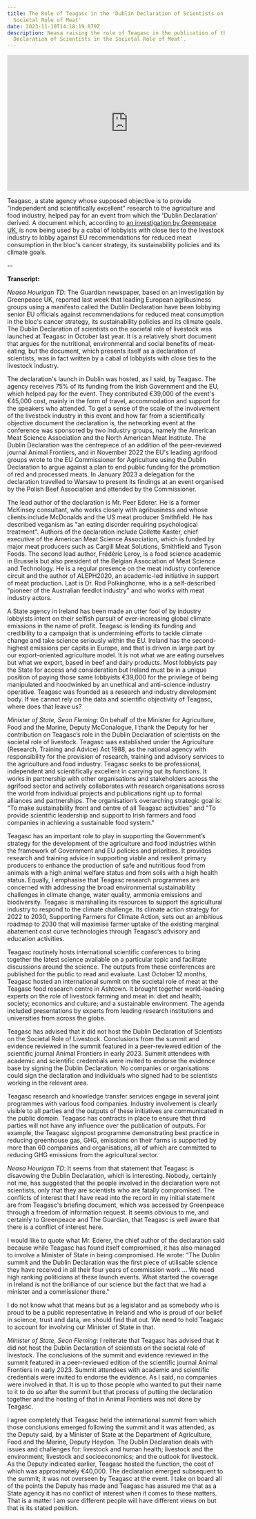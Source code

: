 ```yaml
---
title: The Role of Teagasc in the 'Dublin Declaration of Scientists on the
  Societal Role of Meat'
date: 2023-11-10T14:18:19.879Z
description: Neasa raising the role of Teagasc in the publication of the 'Dublin
  Declaration of Scientists in the Societal Role of Meat'.
---
```

<iframe width="560" height="315" src="https://www.youtube.com/embed/XyqHRCvViFM?si=WRRRMS4tpkCcku4s" title="YouTube video player" frameborder="0" allow="accelerometer; autoplay; clipboard-write; encrypted-media; gyroscope; picture-in-picture; web-share" allowfullscreen></iframe>

Teagasc, a state agency whose supposed objective is to provide "independent and scientifically excellent" research to the agriculture and food industry, helped pay for an event from which the 'Dublin Declaration' derived. A document which, according to [an investigation by Greenpeace UK](https://unearthed.greenpeace.org/2023/10/27/dublin-declaration-meat-livestock-industry/), is now being used by a cabal of lobbyists with close ties to the livestock industry to lobby against EU recommendations for reduced meat consumption in the bloc's cancer strategy, its sustainability policies and its climate goals.

\--

**Transcript:**

*Neasa Hourigan TD*: The Guardian newspaper, based on an investigation by Greenpeace UK, reported last week that leading European agribusiness groups using a manifesto called the Dublin Declaration have been lobbying senior EU officials against recommendations for reduced meat consumption in the bloc's cancer strategy, its sustainability policies and its climate goals. The Dublin Declaration of scientists on the societal role of livestock was launched at Teagasc in October last year. It is a relatively short document that argues for the nutritional, environmental and social benefits of meat-eating, but the document, which presents itself as a declaration of scientists, was in fact written by a cabal of lobbyists with close ties to the livestock industry.

The declaration's launch in Dublin was hosted, as I said, by Teagasc. The agency receives 75% of its funding from the Irish Government and the EU, which helped pay for the event. They contributed €39,000 of the event's €45,000 cost, mainly in the form of travel, accommodation and support for the speakers who attended. To get a sense of the scale of the involvement of the livestock industry in this event and how far from a scientifically objective document the declaration is, the networking event at the conference was sponsored by two industry groups, namely the American Meat Science Association and the North American Meat Institute. The Dublin Declaration was the centrepiece of an addition of the peer-reviewed journal Animal Frontiers, and in November 2022 the EU's leading agrifood groups wrote to the EU Commissioner for Agriculture using the Dublin Declaration to argue against a plan to end public funding for the promotion of red and processed meats. In January 2023 a delegation for the declaration travelled to Warsaw to present its findings at an event organised by the Polish Beef Association and attended by the Commissioner.

The lead author of the declaration is Mr. Peer Ederer. He is a former McKinsey consultant, who works closely with agribusiness and whose clients include McDonalds and the US meat producer Smithfield. He has described veganism as "an eating disorder requiring psychological treatment". Authors of the declaration include Collette Kaster, chief executive of the American Meat Science Association, which is funded by major meat producers such as Cargill Meat Solutions, Smithfield and Tyson Foods. The second lead author, Frédéric Leroy, is a food science academic in Brussels but also president of the Belgian Association of Meat Science and Technology. He is a regular presence on the meat industry conference circuit and the author of ALEPH2020, an academic-led initiative in support of meat production. Last is Dr. Rod Polkinghorne, who is a self-described "pioneer of the Australian feedlot industry" and who works with meat industry actors.

A State agency in Ireland has been made an utter fool of by industry lobbyists intent on their selfish pursuit of ever-increasing global climate emissions in the name of profit. Teagasc is lending its funding and credibility to a campaign that is undermining efforts to tackle climate change and take science seriously within the EU. Ireland has the second-highest emissions per capita in Europe, and that is driven in large part by our export-oriented agriculture model. It is not what we are eating ourselves but what we export, based in beef and dairy products. Most lobbyists pay the State for access and consideration but Ireland must be in a unique position of paying those same lobbyists €39,000 for the privilege of being manipulated and hoodwinked by an unethical and anti-science industry operative. Teagasc was founded as a research and industry development body. If we cannot rely on the data and scientific objectivity of Teagasc, where does that leave us?

*Minister of State, Sean Fleming*: On behalf of the Minister for Agriculture, Food and the Marine, Deputy McConalogue, I thank the Deputy for her contribution on Teagasc’s role in the Dublin Declaration of scientists on the societal role of livestock. Teagasc was established under the Agriculture (Research, Training and Advice) Act 1988, as the national agency with responsibility for the provision of research, training and advisory services to the agriculture and food industry. Teagasc seeks to be professional, independent and scientifically excellent in carrying out its functions. It works in partnership with other organisations and stakeholders across the agrifood sector and actively collaborates with research organisations across the world from individual projects and publications right up to formal alliances and partnerships. The organisation’s overarching strategic goal is: "To make sustainability front and centre of all Teagasc activities" and "To provide scientific leadership and support to Irish farmers and food companies in achieving a sustainable food system."

Teagasc has an important role to play in supporting the Government’s strategy for the development of the agriculture and food industries within the framework of Government and EU policies and priorities. It provides research and training advice in supporting viable and resilient primary producers to enhance the production of safe and nutritious food from animals with a high animal welfare status and from soils with a high health status. Equally, I emphasise that Teagasc research programmes are concerned with addressing the broad environmental sustainability challenges in climate change, water quality, ammonia emissions and biodiversity. Teagasc is marshalling its resources to support the agricultural industry to respond to the climate challenge. Its climate action strategy for 2022 to 2030, Supporting Farmers for Climate Action, sets out an ambitious roadmap to 2030 that will maximise farmer uptake of the existing marginal abatement cost curve technologies through Teagasc’s advisory and education activities.

Teagasc routinely hosts international scientific conferences to bring together the latest science available on a particular topic and facilitate discussions around the science. The outputs from these conferences are published for the public to read and evaluate. Last October 12 months, Teagasc hosted an international summit on the societal role of meat at the Teagasc food research centre in Ashtown. It brought together world-leading experts on the role of livestock farming and meat in: diet and health; society; economics and culture; and a sustainable environment. The agenda included presentations by experts from leading research institutions and universities from across the globe.

Teagasc has advised that it did not host the Dublin Declaration of Scientists on the Societal Role of Livestock. Conclusions from the summit and evidence reviewed in the summit featured in a peer-reviewed edition of the scientific journal Animal Frontiers in early 2023. Summit attendees with academic and scientific credentials were invited to endorse the evidence base by signing the Dublin Declaration. No companies or organisations could sign the declaration and individuals who signed had to be scientists working in the relevant area.

Teagasc research and knowledge transfer services engage in several joint programmes with various food companies. Industry involvement is clearly visible to all parties and the outputs of these initiatives are communicated in the public domain. Teagasc has contracts in place to ensure that third parties will not have any influence over the publication of outputs. For example, the Teagasc signpost programme demonstrating best practice in reducing greenhouse gas, GHG, emissions on their farms is supported by more than 60 companies and organisations, all of which are committed to reducing GHG emissions from the agricultural sector.

*Neasa Hourigan TD*: It seems from that statement that Teagasc is disavowing the Dublin Declaration, which is interesting. Nobody, certainly not me, has suggested that the people involved in the declaration were not scientists, only that they are scientists who are fatally compromised. The conflicts of interest that I have read into the record in my initial statement are from Teagasc's briefing document, which was accessed by Greenpeace through a freedom of information request. It seems obvious to me, and certainly to Greenpeace and The Guardian, that Teagasc is well aware that there is a conflict of interest here.

I would like to quote what Mr. Ederer, the chief author of the declaration said because while Teagasc has found itself compromised, it has also managed to involve a Minister of State in being compromised. He wrote: "The Dublin summit and the Dublin Declaration was the first piece of utilisable science they have received in all their four years of commission work ... We need high ranking politicians at these launch events. What started the coverage in Ireland is not the brilliance of our science but the fact that we had a minister and a commissioner there."

I do not know what that means but as a legislator and as somebody who is proud to be a public representative in Ireland and who is proud of our belief in science, trust and data, we should find that out. We need to hold Teagasc to account for involving our Minister of State in that.

*Minister of State, Sean Fleming*: I reiterate that Teagasc has advised that it did not host the Dublin Declaration of scientists on the societal role of livestock. The conclusions of the summit and evidence reviewed in the summit featured in a peer-reviewed edition of the scientific journal Animal Frontiers in early 2023. Summit attendees with academic and scientific credentials were invited to endorse the evidence. As I said, no companies were involved in that. It is up to those people who wanted to put their name to it to do so after the summit but that process of putting the declaration together and the hosting of that in Animal Frontiers was not done by Teagasc.

I agree completely that Teagasc held the international summit from which those conclusions emerged following the summit and it was attended, as the Deputy said, by a Minister of State at the Department of Agriculture, Food and the Marine, Deputy Heydon. The Dublin Declaration deals with issues and challenges for: livestock and human health; livestock and the environment; livestock and socioeconomics; and the outlook for livestock. As the Deputy indicated earlier, Teagasc hosted the function, the cost of which was approximately €40,000. The declaration emerged subsequent to the summit; it was not overseen by Teagasc at the event. I take on board all of the points the Deputy has made and Teagasc has assured me that as a State agency it has no conflict of interest when it comes to these matters. That is a matter I am sure different people will have different views on but that is its stated position.